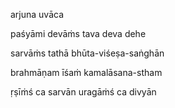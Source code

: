 arjuna uvāca

paśyāmi devāṁs tava deva dehe

sarvāṁs tathā bhūta-viśeṣa-saṅghān

brahmāṇam īśaṁ kamalāsana-stham

ṛṣīṁś ca sarvān uragāṁś ca divyān